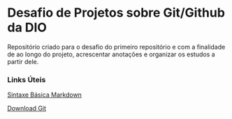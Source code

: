 # Desafio de Projetos sobre Git/Github da DIO
Repositório criado para o desafio do primeiro repositório e com a finalidade de ao longo do projeto, acrescentar anotações e organizar os estudos a partir dele.


### Links Úteis
[Sintaxe Básica Markdown](https://www.markdownguide.org/basic-syntax)

[Download Git](https://git-scm.com/)
